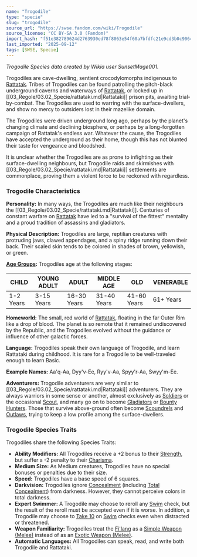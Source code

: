 ```yaml
---
name: "Trogodile"
type: "specie"
slug: "trogodile"
source_url: "https://swse.fandom.com/wiki/Trogodile"
source_license: "CC BY-SA 3.0 (Fandom)"
import_hash: "f51e382789624d2763930ed78f8063e54f60a7bfdfc21e9cd3b0c9064889fac9"
last_imported: "2025-09-12"
tags: [SWSE, Specie]
---
```

*Trogodile Species data created by Wikia user SunsetMage001.*

Trogodiles are cave-dwelling, sentient crocodylomorphs indigenous to [Rattatak](https://swse.fandom.com/wiki/Rattatak). Tribes of Trogodiles can be found patrolling the pitch-black underground caverns and waterways of [Rattatak](https://swse.fandom.com/wiki/Rattatak), or locked up in [[03_Regole/03.02_Specie/rattataki.md|Rattataki]] prison pits, awaiting trial-by-combat. The Trogodiles are used to warring with the surface-dwellers, and show no mercy to outsiders lost in their mazelike domain.

The Trogodiles were driven underground long ago, perhaps by the planet's changing climate and declining biosphere, or perhaps by a long-forgotten campaign of Rattatak's endless war. Whatever the cause, the Trogodiles have accepted the underground as their home, though this has not blunted their taste for vengeance and bloodshed.

It is unclear whether the Trogodiles are as prone to infighting as their surface-dwelling neighbours, but Trogodile raids and skirmishes with [[03_Regole/03.02_Specie/rattataki.md|Rattataki]] settlements are commonplace, proving them a violent force to be reckoned with regardless.
### Trogodile Characteristics
**Personality:** In many ways, the Trogodiles are much like their neighbours the [[03_Regole/03.02_Specie/rattataki.md|Rattataki]]. Centuries of constant warfare on [Rattatak](https://swse.fandom.com/wiki/Rattatak) have led to a "survival of the fittest" mentality and a proud tradition of assassins and gladiators.

**Physical Description:** Trogodiles are large, reptilian creatures with protruding jaws, clawed appendages, and a spiny ridge running down their back. Their scaled skin tends to be colored in shades of brown, yellowish, or green.

**[Age Groups](https://swse.fandom.com/wiki/Age_Groups):** Trogodiles age at the following stages:

| CHILD | YOUNG ADULT | ADULT | MIDDLE AGE | OLD | VENERABLE |
| --- | --- | --- | --- | --- | --- |
| 1-2 Years | 3-15 Years | 16-30 Years | 31-40 Years | 41-60 Years | 61+ Years |

**Homeworld:** The small, red world of [Rattatak](https://swse.fandom.com/wiki/Rattatak), floating in the far Outer Rim like a drop of blood. The planet is so remote that it remained undiscovered by the Republic, and the Trogodiles evolved without the guidance or influence of other galactic forces.

**Language:** Trogodiles speak their own language of Trogodile, and learn Rattataki during childhood. It is rare for a Trogodile to be well-traveled enough to learn Basic.

**Example Names:** Aa'q-Aa, Dyy'v-Ee, Ryy'v-Aa, Spyy'r-Aa, Swyy'm-Ee.

**Adventurers:** Trogodile adventurers are very similar to [[03_Regole/03.02_Specie/rattataki.md|Rattataki]] adventurers. They are always warriors in some sense or another, almost exclusively as [Soldiers](https://swse.fandom.com/wiki/Soldiers) or the occasional [Scout](https://swse.fandom.com/wiki/Scout), and many go on to become [Gladiators](https://swse.fandom.com/wiki/Gladiators) or [Bounty Hunters](https://swse.fandom.com/wiki/Bounty_Hunters). Those that survive above-ground often become [Scoundrels](https://swse.fandom.com/wiki/Scoundrels) and [Outlaws](https://swse.fandom.com/wiki/Outlaws), trying to keep a low profile among the surface-dwellers.
### Trogodile Species Traits
Trogodiles share the following Species Traits:

- **Ability Modifiers:** All Trogodiles receive a +2 bonus to their [Strength](https://swse.fandom.com/wiki/Strength), but suffer a -2 penalty to their [Charisma](https://swse.fandom.com/wiki/Charisma).
- **Medium Size:** As Medium creatures, Trogodiles have no special bonuses or penalties due to their size.
- **Speed:** Trogodiles have a base speed of 6 squares.
- **Darkvision:** Trogodiles ignore [Concealment](https://swse.fandom.com/wiki/Concealment) (including [Total Concealment](https://swse.fandom.com/wiki/Total_Concealment)) from darkness. However, they cannot perceive colors in total darkness.
- **Expert Swimmer:** A Trogodile may choose to reroll any [Swim](https://swse.fandom.com/wiki/Swim) check, but the result of the reroll must be accepted even if it is worse. In addition, a Trogodile may choose to [Take 10](https://swse.fandom.com/wiki/Take_10) on [Swim](https://swse.fandom.com/wiki/Swim) checks even when distracted or threatened.
- **Weapon Familiarity:** Trogodiles treat the [Fi'lang](https://swse.fandom.com/wiki/Fi'lang) as a [Simple Weapon (Melee)](https://swse.fandom.com/wiki/Simple_Weapon_(Melee)) instead of as an [Exotic Weapon (Melee)](https://swse.fandom.com/wiki/Exotic_Weapon_(Melee)).
- **Automatic Languages:** All Trogodiles can speak, read, and write both Trogodile and Rattataki.